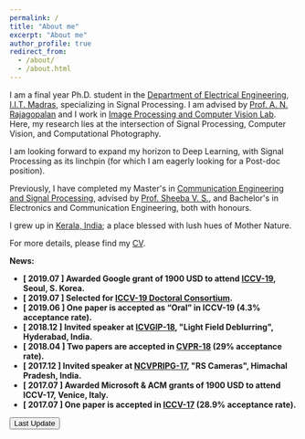 ```yaml
---
permalink: /
title: "About me"
excerpt: "About me"
author_profile: true
redirect_from: 
  - /about/
  - /about.html
---
```

I am a final year Ph.D. student in the [Department of Electrical Engineering](http://www.ee.iitm.ac.in/), [I.I.T. Madras](https://www.iitm.ac.in/), specializing in Signal Processing. I am advised by [Prof. A. N. Rajagopalan](http://www.ee.iitm.ac.in/~raju/) and I work in [Image Processing and Computer Vision Lab](http://www.ee.iitm.ac.in/ipcvlab/). Here, my research lies at the intersection of Signal Processing, Computer Vision, and Computational Photography.

I am looking forward to expand my horizon to Deep Learning, with Signal Processing as its linchpin (for which I am eagerly looking for a Post-doc position).

Previously, I have completed my Master's in [Communication Engineering and Signal Processing](http://gectcr.ac.in/electronics-department/m-tech-ec/), advised by [Prof. Sheeba V. S.](http://gectcr.ac.in/about-us/principals-profile/), and Bachelor's in Electronics and Communication Engineering, both with honours.

I grew up in [Kerala, India](https://www.shutterstock.com/search/kerala+scenery); a place blessed with lush hues of Mother Nature.

For more details, please find my [CV](https://maheshmohanmr.github.io/cv/).

 <strong>News<strong>:
  * &#91; 2019.07 &#93; Awarded Google  grant of 1900 USD to attend [ICCV-19](http://iccv2019.thecvf.com/), Seoul, S. Korea.
  * &#91; 2019.07 &#93; Selected for [ICCV-19 Doctoral Consortium](http://iccv2019.thecvf.com/program/doctoral_consortium).
  * &#91;	2019.06 &#93; One paper is accepted as <q>Oral</q> in ICCV-19 	(4.3% acceptance rate).
  * &#91;	2018.12 &#93; Invited speaker at [ICVGIP-18](https://cvit.iiit.ac.in/icvgip18/), "Light Field Deblurring", Hyderabad, India.
  * &#91;	2018.04 &#93; Two papers are accepted in [CVPR-18](https://www.google.com/search?q=cvpr+2018&ie=utf-8&oe=utf-8&client=firefox-b-e) (29% acceptance rate).
   * &#91;	2017.12 &#93; Invited speaker at [NCVPRIPG-17](http://ncvpripg.iitmandi.ac.in/), "RS Cameras", Himachal Pradesh, India.
  * &#91;	2017.07 &#93; Awarded Microsoft & ACM  grants of 1900 USD to attend ICCV-17, Venice, Italy.
  * &#91;	2017.07 &#93; One paper is accepted in [ICCV-17](http://iccv2017.thecvf.com/) 	(28.9% acceptance rate).
<html>
<body>



<button onclick="myFunction()">Last Update</button>

<p id="demo"></p>

<script>
function myFunction() {
  var x = new Date(document.lastModified);
  document.getElementById("demo").innerHTML = x;
}
</script>

</body>
</html>
